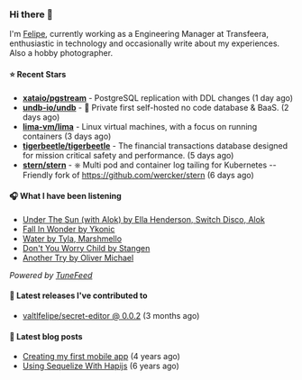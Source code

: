 ### Hi there 👋

I'm [Felipe](https://felipevm.com), currently working as a Engineering Manager at Transfeera, enthusiastic in technology and occasionally write about my experiences. Also a hobby photographer.

#### ⭐ Recent Stars
- **[xataio/pgstream](https://github.com/xataio/pgstream)** - PostgreSQL replication with DDL changes (1 day ago)
- **[undb-io/undb](https://github.com/undb-io/undb)** - 🚀 Private first self-hosted no code database &amp; BaaS. (2 days ago)
- **[lima-vm/lima](https://github.com/lima-vm/lima)** - Linux virtual machines, with a focus on running containers (3 days ago)
- **[tigerbeetle/tigerbeetle](https://github.com/tigerbeetle/tigerbeetle)** - The financial transactions database designed for mission critical safety and performance. (5 days ago)
- **[stern/stern](https://github.com/stern/stern)** - ⎈ Multi pod and container log tailing for Kubernetes -- Friendly fork of https://github.com/wercker/stern (6 days ago)

#### 🎧 What I have been listening
- [Under The Sun (with Alok) by Ella Henderson, Switch Disco, Alok](https://open.spotify.com/track/59ySremqxhrlZnCuNrqf1Y)
- [Fall In Wonder by Ykonic](https://open.spotify.com/track/1fF2cxuFM1dV4yBAs3MpXH)
- [Water by Tyla, Marshmello](https://open.spotify.com/track/4Q2IUQo8YuoCqiRrDazKK4)
- [Don&#39;t You Worry Child by Stangen](https://open.spotify.com/track/4p2vKMWl13lCssZ7V4ObHI)
- [Another Try by Oliver Michael](https://open.spotify.com/track/5uYdy0YHp32155stMBqjsn)

_Powered by [TuneFeed](https://tunefeed.app?ref=valtlfelipe-gh-profile)_ 

#### 🚀 Latest releases I've contributed to


- [valtlfelipe/secret-editor @ 0.0.2](https://github.com/valtlfelipe/secret-editor/releases/tag/0.0.2) (3 months ago)

#### 📄 Latest blog posts
- [Creating my first mobile app](https://felipevm.com/posts/creating-my-first-mobile-app/) (4 years ago)
- [Using Sequelize With Hapijs](https://felipevm.com/posts/using-sequelize-with-hapijs/) (6 years ago)
